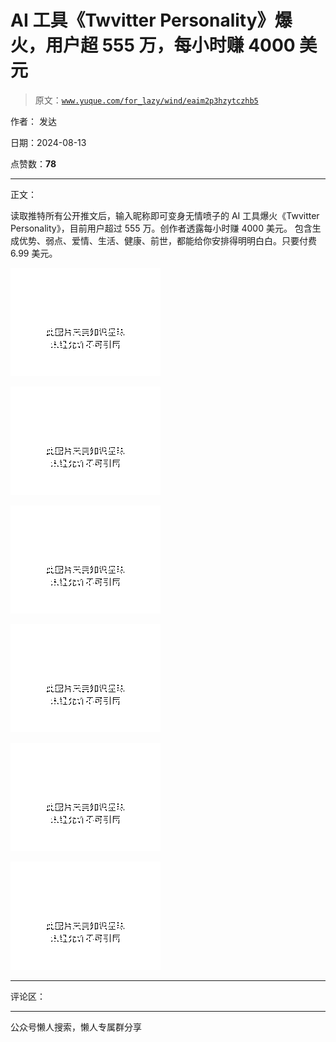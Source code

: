 # AI 工具《Twvitter Personality》爆火，用户超 555 万，每小时赚 4000 美元

> 原文：[`www.yuque.com/for_lazy/wind/eaim2p3hzytczhb5`](https://www.yuque.com/for_lazy/wind/eaim2p3hzytczhb5)

作者： 发达

日期：2024-08-13

点赞数：**78**

* * *

正文：

读取推特所有公开推文后，输入昵称即可变身无情喷子的 AI 工具爆火《Twvitter
Personality》，目前用户超过 555 万。创作者透露每小时赚 4000 美元。
包含生成优势、弱点、爱情、生活、健康、前世，都能给你安排得明明白白。只要付费 6.99 美元。

![](img/c97691e4a2eccb97dfa09f57e90180a4.png "None")

![](img/9692c8cd33387f250cc3aa0b1d2ccccd.png "None")

![](img/2093e67c0414b4f021a0e2a437ead8a8.png "None")

![](img/ed992fd77f3c8f57088f2b0dcb699cc7.png "None")

![](img/858985227139f721b3eae1b0a9d4942b.png "None")

![](img/cef02cf4c9e3d80c895556b6bcc26323.png "None")

* * *

评论区：

* * *

公众号懒人搜索，懒人专属群分享